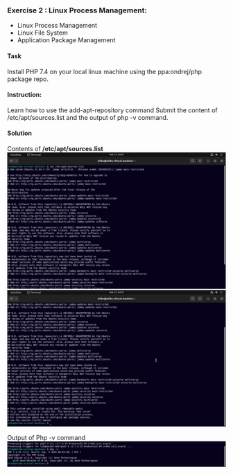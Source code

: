 ### Exercise 2 : Linux Process Management:
* Linux Process Management
* Linux File System
* Application Package Management

#### Task

Install PHP 7.4 on your local linux machine using the ppa:ondrej/php package repo.

#### Instruction:

Learn how to use the add-apt-repository command
Submit the content of /etc/apt/sources.list and the output of php -v command.  


#### Solution

Contents of __/etc/apt/sources.list__
    ![content of etc/apt/sources.list file](contents-of-sourceslist.png) 
    ![content of etc/apt/sources.list file](contents-of-sourceslist2.png) 


Output of Php -v command
![screenshot of php -v](php-version.png)